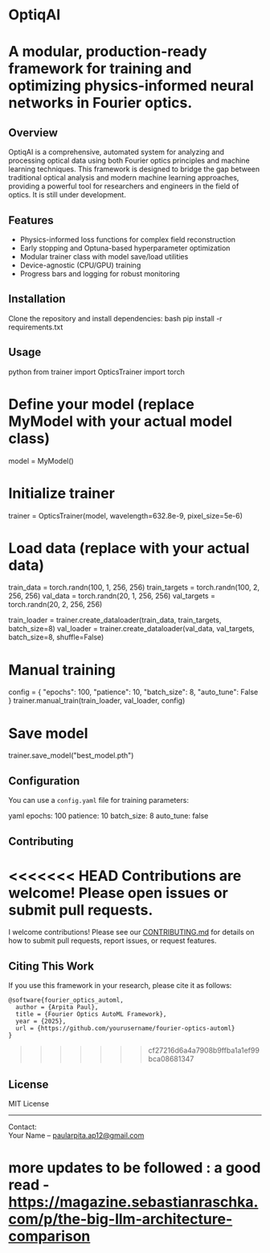 # OptiqAI

A modular, production-ready framework for training and optimizing physics-informed neural networks in Fourier optics.
=======
## Overview

OptiqAI is a comprehensive, automated system for analyzing and processing optical data using both Fourier optics principles and machine learning techniques. This framework is designed to bridge the gap between traditional optical analysis and modern machine learning approaches, providing a powerful tool for researchers and engineers in the field of optics. It is still under development.

## Features

- Physics-informed loss functions for complex field reconstruction
- Early stopping and Optuna-based hyperparameter optimization
- Modular trainer class with model save/load utilities
- Device-agnostic (CPU/GPU) training
- Progress bars and logging for robust monitoring

## Installation

Clone the repository and install dependencies:
bash
pip install -r requirements.txt


## Usage

python
from trainer import OpticsTrainer
import torch

# Define your model (replace MyModel with your actual model class)
model = MyModel()

# Initialize trainer
trainer = OpticsTrainer(model, wavelength=632.8e-9, pixel_size=5e-6)

# Load data (replace with your actual data)
train_data = torch.randn(100, 1, 256, 256)
train_targets = torch.randn(100, 2, 256, 256)
val_data = torch.randn(20, 1, 256, 256)
val_targets = torch.randn(20, 2, 256, 256)

train_loader = trainer.create_dataloader(train_data, train_targets, batch_size=8)
val_loader = trainer.create_dataloader(val_data, val_targets, batch_size=8, shuffle=False)

# Manual training
config = {
    "epochs": 100,
    "patience": 10,
    "batch_size": 8,
    "auto_tune": False
}
trainer.manual_train(train_loader, val_loader, config)

# Save model
trainer.save_model("best_model.pth")


## Configuration

You can use a `config.yaml` file for training parameters:

yaml
epochs: 100
patience: 10
batch_size: 8
auto_tune: false


## Contributing

<<<<<<< HEAD
Contributions are welcome! Please open issues or submit pull requests.
=======
I welcome contributions! Please see our [CONTRIBUTING.md](CONTRIBUTING.md) for details on how to submit pull requests, report issues, or request features.

## Citing This Work

If you use this framework in your research, please cite it as follows:

```
@software{fourier_optics_automl,
  author = {Arpita Paul},
  title = {Fourier Optics AutoML Framework},
  year = {2025},
  url = {https://github.com/yourusername/fourier-optics-automl}
}
```
>>>>>>> cf27216d6a4a7908b9ffba1a1ef99bca08681347

## License

MIT License

---

Contact:  
Your Name – paularpita.ap12@gmail.com
# more updates to be followed : a good read - https://magazine.sebastianraschka.com/p/the-big-llm-architecture-comparison
